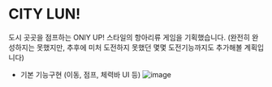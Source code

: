 # CITY LUN!
도시 곳곳을 점프하는 ONlY UP! 스타일의 항아리류 게임을 기획했습니다.
(완전히 완성하지는 못했지만, 추후에 미처 도전하지 못했던 몇몇 도전기능까지도 추가해볼 계획입니다)

* 기본 기능구현 (이동, 점프, 체력바 UI 등)
![image](https://github.com/user-attachments/assets/060d0ce1-7787-46a3-8fa1-eac4fc0702fa)
